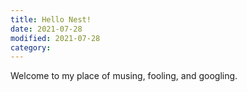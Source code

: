```yaml
---
title: Hello Nest!
date: 2021-07-28
modified: 2021-07-28
category:
---
```


Welcome to my place of musing, fooling, and googling.


